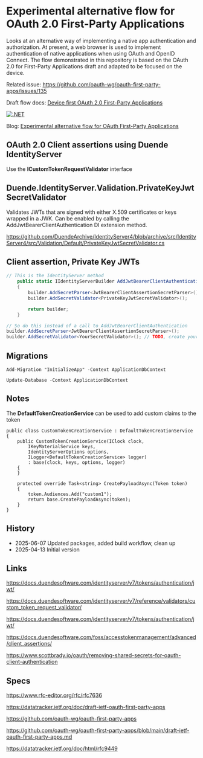 # Experimental alternative flow for OAuth 2.0 First-Party Applications

Looks at an alternative way of implementing a native app authentication and authorization. At present, a web browser is used to implement authentication of native applications when using OAuth and OpenID Connect. The flow demonstrated in this repository is based on the OAuth 2.0 for First-Party Applications draft and adapted to be focused on the device.

Related issue: https://github.com/oauth-wg/oauth-first-party-apps/issues/135

Draft flow docs: [Device first OAuth 2.0 First-Party Applications](/OAuth_first_party_adapted_draft.md)

[![.NET](https://github.com/damienbod/OAuthClientAssertionsPerInstance/actions/workflows/dotnet.yml/badge.svg)](https://github.com/damienbod/OAuthClientAssertionsPerInstance/actions/workflows/dotnet.yml)

Blog: [Experimental alternative flow for OAuth First-Party Applications](https://damienbod.com/2025/06/10/experimental-alternative-flow-for-oauth-first-party-applications/)

## OAuth 2.0 Client assertions using Duende IdentityServer

Use the **ICustomTokenRequestValidator** interface

## Duende.IdentityServer.Validation.PrivateKeyJwtSecretValidator

Validates JWTs that are signed with either X.509 certificates or keys wrapped in a JWK. Can be enabled by calling the AddJwtBearerClientAuthentication DI extension method.

https://github.com/DuendeArchive/IdentityServer4/blob/archive/src/IdentityServer4/src/Validation/Default/PrivateKeyJwtSecretValidator.cs

## Client assertion, Private Key JWTs

```csharp
// This is the IdentityServer method
    public static IIdentityServerBuilder AddJwtBearerClientAuthentication(this IIdentityServerBuilder builder)
    {
        builder.AddSecretParser<JwtBearerClientAssertionSecretParser>();
        builder.AddSecretValidator<PrivateKeyJwtSecretValidator>();

        return builder;
    }

// So do this instead of a call to AddJwtBearerClientAuthentication
builder.AddSecretParser<JwtBearerClientAssertionSecretParser>();
builder.AddSecretValidator<YourSecretValidator>(); // TODO, create your secret validator class
```

## Migrations

```
Add-Migration "InitializeApp" -Context ApplicationDbContext
```

```
Update-Database -Context ApplicationDbContext
```

## Notes

The **DefaultTokenCreationService** can be used to add custom claims to the token

```
public class CustomTokenCreationService : DefaultTokenCreationService
{
    public CustomTokenCreationService(IClock clock,
        IKeyMaterialService keys,
        IdentityServerOptions options,
        ILogger<DefaultTokenCreationService> logger)
        : base(clock, keys, options, logger)
    {
    }

    protected override Task<string> CreatePayloadAsync(Token token)
    {
        token.Audiences.Add("custom1");
        return base.CreatePayloadAsync(token);
    }
}
```

## History

- 2025-06-07 Updated packages, added build workflow, clean up
- 2025-04-13 Initial version

## Links

https://docs.duendesoftware.com/identityserver/v7/tokens/authentication/jwt/

https://docs.duendesoftware.com/identityserver/v7/reference/validators/custom_token_request_validator/

https://docs.duendesoftware.com/identityserver/v7/tokens/authentication/jwt/

https://docs.duendesoftware.com/foss/accesstokenmanagement/advanced/client_assertions/

https://www.scottbrady.io/oauth/removing-shared-secrets-for-oauth-client-authentication

## Specs

https://www.rfc-editor.org/rfc/rfc7636

https://datatracker.ietf.org/doc/draft-ietf-oauth-first-party-apps

https://github.com/oauth-wg/oauth-first-party-apps

https://github.com/oauth-wg/oauth-first-party-apps/blob/main/draft-ietf-oauth-first-party-apps.md

https://datatracker.ietf.org/doc/html/rfc9449